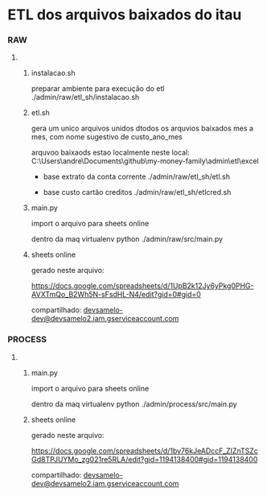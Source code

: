 # ETL dos arquivos baixados do itau

### RAW

1. 
    1. instalacao.sh

        preparar ambiente para execução do etl
        ./admin/raw/etl_sh/instalacao.sh 


    2. etl.sh

        gera um unico arquivos unidos dtodos os arquvios baixados mes a mes, com nome sugestivo de custo_ano_mes

        arquvoo baixaods estao localmente neste local:
        C:\Users\andre\Documents\github\my-money-family\admin\etl\excel

        - base extrato da conta corrente
        ./admin/raw/etl_sh/etl.sh 

        - base custo cartão creditos
        ./admin/raw/etl_sh/etlcred.sh 


    3. main.py

        import o arquivo para sheets online

        dentro da maq virtualenv 
        python ./admin/raw/src/main.py 

    4. sheets online

        gerado neste arquivo:

        https://docs.google.com/spreadsheets/d/1UpB2k12Jy6yPkg0PHG-AVXTmQo_B2Wh5N-sFsdHL-N4/edit?gid=0#gid=0

        compartilhado: devsamelo-dev@devsamelo2.iam.gserviceaccount.com

### PROCESS

1. 
    1. main.py

        import o arquivo para sheets online

        dentro da maq virtualenv 
        python ./admin/process/src/main.py 

    2. sheets online

        gerado neste arquivo:

        https://docs.google.com/spreadsheets/d/1by76kJeADccF_ZIZnTSZcGd8TPJUYMo_zg021re5RLA/edit?gid=1194138400#gid=1194138400

        compartilhado: devsamelo-dev@devsamelo2.iam.gserviceaccount.com